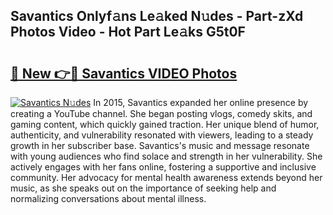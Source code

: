 ## Savantics Onlyf𝚊ns Le𝚊ked N𝚞des - Part-zXd Photos Video - Hot Part Le𝚊ks G5t0F

# <h2><a href="http://ac48405.deff.icu/?id=Savantics">🔗 New 👉🔴 Savantics VIDEO Photos</a></h2>

[![Savantics N𝚞des](https://i.imgur.com/rIISA9y.gif)](http://ac48405.deff.icu/?id=Savantics)
In 2015, Savantics expanded her online presence by creating a YouTube channel. She began posting vlogs, comedy skits, and gaming content, which quickly gained traction. Her unique blend of humor, authenticity, and vulnerability resonated with viewers, leading to a steady growth in her subscriber base. Savantics's music and message resonate with young audiences who find solace and strength in her vulnerability. She actively engages with her fans online, fostering a supportive and inclusive community. Her advocacy for mental health awareness extends beyond her music, as she speaks out on the importance of seeking help and normalizing conversations about mental illness.

